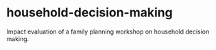 # household-decision-making
Impact evaluation of a family planning workshop on household decision making. 
